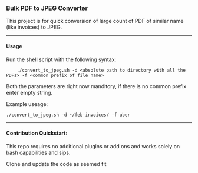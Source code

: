 ### Bulk PDF to JPEG Converter 

This project is for quick conversion of large count of PDF of similar name (like invoices) to JPEG.

---

#### Usage

Run the shell script with the following syntax:
```
    ./convert_to_jpeg.sh -d <absolute path to directory with all the PDFs> -f <common prefix of file name>
```

Both the parameters are right now manditory, if there is no common prefix enter empty string.

Example useage:
```
./convert_to_jpeg.sh -d ~/feb-invoices/ -f uber
```

---

#### Contribution Quickstart:

This repo requires no additional plugins or add ons and works solely on bash capabilities and sips.

Clone and update the code as seemed fit